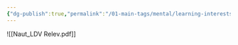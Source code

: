 ```yaml
---
{"dg-publish":true,"permalink":"/01-main-tags/mental/learning-interests/books/naut-ldv-relev/","created":"2024-11-23T21:24:12.419+05:30","updated":"2024-11-23T21:25:08.043+05:30"}
---
```


![[Naut_LDV Relev.pdf]]
